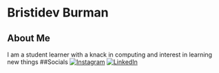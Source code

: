 # Bristidev Burman
## About Me
I am a student learner with a knack in computing and interest in learning new things
##Socials
[![Instagram](https://img.shields.io/badge/-Instagram-%23E4405F?style=for-the-badge&logo=instagram&logoColor=white)](https://www.instagram.com/bristidev.burman2004)
[![LinkedIn](https://img.shields.io/badge/-LinkedIn-%230077B5?style=for-the-badge&logo=linkedin&logoColor=white)](https://www.linkedin.com/in/bristidev-burman1903)

